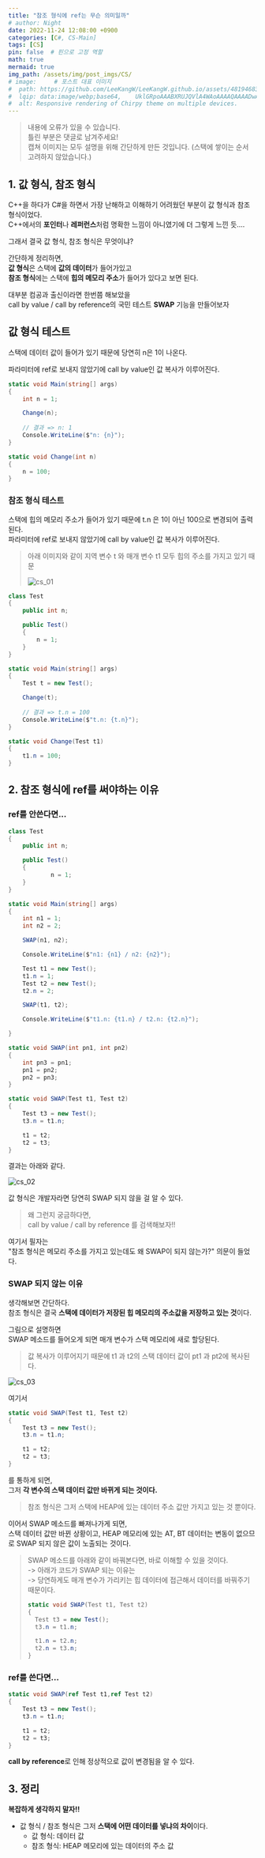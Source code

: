 ```yaml
---
title: "참조 형식에 ref는 무슨 의미일까"
# author: Night
date: 2022-11-24 12:08:00 +0900
categories: [C#, CS-Main]
tags: [CS]
pin: false  # 핀으로 고정 역할
math: true
mermaid: true
img_path: /assets/img/post_imgs/CS/
# image:     # 포스트 대표 이미지
#  path: https://github.com/LeeKangW/LeeKangW.github.io/assets/48194683/7e5b8251-2544-4eea-b702-ad59aa404e9e
#  lqip: data:image/webp;base64,    UklGRpoAAABXRUJQVlA4WAoAAAAQAAAADwAABwAAQUxQSDIAAAARL0AmbZurmr57yyIiqE8oiG0bejIYEQTgqiDA9vqnsUSI6H+oAERp2HZ65qP/VIAWAFZQOCBCAAAA8AEAnQEqEAAIAAVAfCWkAALp8sF8rgRgAP7o9FDvMCkMde9PK7euH5M1m6VWoDXf2FkP3BqV0ZYbO6NA/VFIAAAA
#  alt: Responsive rendering of Chirpy theme on multiple devices.
---
```


> 내용에 오류가 있을 수 있습니다.  
> 틀린 부분은 댓글로 남겨주세요!  
> 캡쳐 이미지는 모두 설명을 위해 간단하게 만든 것입니다. (스택에 쌓이는 순서 고려하지 않았습니다.)

## 1\. 값 형식, 참조 형식

C++을 하다가 C#을 하면서 가장 난해하고 이해하기 어려웠던 부분이 값 형식과 참조 형식이었다.  
C++에서의 **포인터**나 **레퍼런스**처럼 명확한 느낌이 아니였기에 더 그렇게 느낀 듯....

그래서 결국 값 형식, 참조 형식은 무엇이냐?

간단하게 정리하면,  
**값 형식**은 스택에 **값의 데이터**가 들어가있고  
**참조 형식**에는 스택에 **힙의 메모리 주소**가 들어가 있다고 보면 된다.

대부분 컴공과 출신이라면 한번쯤 해보았을  
call by value / call by reference의 국민 테스트 **SWAP** 기능을 만들어보자

## 값 형식 테스트

스택에 데이터 값이 들어가 있기 때문에 당연히 n은 1이 나온다.

파라미터에 ref로 보내지 않았기에 call by value인 값 복사가 이루어진다.

```cs
static void Main(string[] args)
{
	int n = 1;

	Change(n);
	
    // 결과 => n: 1
	Console.WriteLine($"n: {n}");
}

static void Change(int n)
{
	n = 100;
}
```

### 참조 형식 테스트

스택에 힙의 메모리 주소가 들어가 있기 때문에 t.n 은 1이 아닌 100으로 변경되어 출력된다.  
파라미터에 ref로 보내지 않았기에 call by value인 값 복사가 이루어진다.

> 아래 이미지와 같이 지역 변수 t 와 매개 변수 t1 모두 힙의 주소를 가지고 있기 때문
> 
> ![cs_01](cs_01.png)

```cs
class Test
{
	public int n;

	public Test()
	{
		n = 1;
	}
}

static void Main(string[] args)
{
	Test t = new Test();

	Change(t);
    
	// 결과 => t.n = 100
	Console.WriteLine($"t.n: {t.n}");
}

static void Change(Test t1)
{
	t1.n = 100;
}
```

## 2\. 참조 형식에 ref를 써야하는 이유

### ref를 안쓴다면...

```cs
class Test
{
	public int n;

	public Test()
	{
            n = 1;
	}
}

static void Main(string[] args)
{
	int n1 = 1;
	int n2 = 2;

	SWAP(n1, n2);

	Console.WriteLine($"n1: {n1} / n2: {n2}");

	Test t1 = new Test();
	t1.n = 1;
	Test t2 = new Test();
	t2.n = 2;

	SWAP(t1, t2);

	Console.WriteLine($"t1.n: {t1.n} / t2.n: {t2.n}");

}

static void SWAP(int pn1, int pn2)
{
	int pn3 = pn1;
	pn1 = pn2;
	pn2 = pn3;
}

static void SWAP(Test t1, Test t2)
{
	Test t3 = new Test();
	t3.n = t1.n;

	t1 = t2;
	t2 = t3;
}
```

결과는 아래와 같다.

![cs_02](cs_02.png)

값 형식은 개발자라면 당연히 SWAP 되지 않을 걸 알 수 있다.

> 왜 그런지 궁금하다면,  
> call by value / call by reference 를 검색해보자!!

여기서 필자는  
"참조 형식은 메모리 주소를 가지고 있는데도 왜 SWAP이 되지 않는가?" 의문이 들었다.

### SWAP 되지 않는 이유

생각해보면 간단하다.  
참조 형식은 결국 **스택에 데이터가 저장된 힙 메모리의 주소값을 저장하고 있는 것**이다.

그림으로 설명하면  
SWAP 메소드를 들어오게 되면 매개 변수가 스택 메모리에 새로 할당된다.

> 값 복사가 이루어지기 때문에 t1 과 t2의 스택 데이터 값이 pt1 과 pt2에 복사된다.

![cs_03](cs_03.png)

여기서

```cs
static void SWAP(Test t1, Test t2)
{
	Test t3 = new Test();
	t3.n = t1.n;

	t1 = t2;
	t2 = t3;
}
```

를 통하게 되면,  
그저 **각 변수의 스택 데이터 값만 바뀌게 되는 것이다.**

> 참조 형식은 그저 스택에 HEAP에 있는 데이터 주소 값만 가지고 있는 것 뿐이다.

이어서 SWAP 메소드를 빠져나가게 되면,  
스택 데이터 값만 바뀐 상황이고, HEAP 메모리에 있는 AT, BT 데이터는 변동이 없으므로 SWAP 되지 않은 값이 노출되는 것이다.

> SWAP 메소드를 아래와 같이 바꿔본다면, 바로 이해할 수 있을 것이다.  
> \-> 아래가 코드가 SWAP 되는 이유는  
> \-> 당연하게도 매개 변수가 가리키는 힙 데이터에 접근해서 데이터를 바꿔주기 때문이다.
> 
> ```cs
> static void SWAP(Test t1, Test t2)
> {
> 	Test t3 = new Test();
> 	t3.n = t1.n;
> 
> 	t1.n = t2.n;
> 	t2.n = t3.n;
> }
> ```

### ref를 쓴다면...

```cs
static void SWAP(ref Test t1,ref Test t2)
{
	Test t3 = new Test();
	t3.n = t1.n;

	t1 = t2;
	t2 = t3;
}
```

**call by reference**로 인해 정상적으로 값이 변경됨을 알 수 있다.

## 3\. 정리

**복잡하게 생각하지 말자!!**

-   값 형식 / 참조 형식은 그저 **스택에 어떤 데이터를 넣냐의 차이**이다.
    -   값 형식: 데이터 값
    -   참조 형식: HEAP 메모리에 있는 데이터의 주소 값